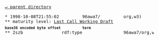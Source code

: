<pre>
  <a href="../">&#x21b5; parent directory</a>
  
  * 1998-10-08T21:55:02&#x0009;&#x0009;96awa7/&#x0009;&#x0009;org,w3)&#x0009;&#x0009;1998/10/WD-rdf-syntax-19981008
  ** maturity level: <a href="../../../../../../../../../../q/s/∅/∅/∅/org/w3/Consortium/Process/Process-19991111/tr.html#last-call">Last Call Working Draft</a>
  <sub><b>base36 encoded byte offset</b></sub>&#x0009;<sub><b>term</b></sub>
  ** 2szb&#x0009;&#x0009;rdf:type&#x0009;&#x0009;96awa7/org,w3)/1998/10/WD-rdf-syntax-19981008/2szb
</pre>
